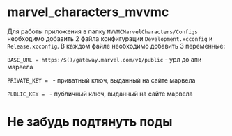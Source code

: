 # marvel_characters_mvvmc

Для работы приложения в папку `MVVMCMarvelCharacters/Configs`
необходимо добавить 2 файла конфигурации `Development.xcconfig` и `Release.xcconfig`.
В каждом файле необходимо добавить 3 переменные:

`BASE_URL = https:/$()/gateway.marvel.com/v1/public` - урл до апи марвела

`PRIVATE_KEY = ` - приватный ключ, выданный на сайте марвела

`PUBLIC_KEY = ` - публичный ключ, выданный на сайте марвела

# Не забудь подтянуть поды
